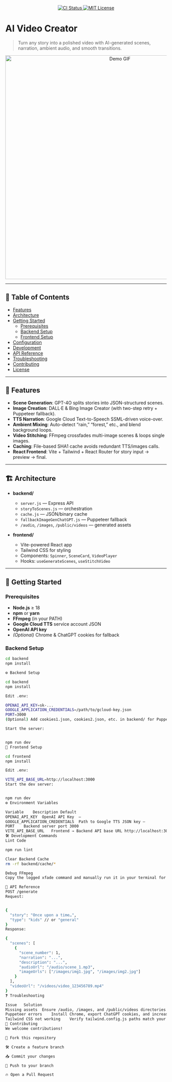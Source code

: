 <!-- Badges -->
<p align="center">
  <a href="https://github.com/DesiHukka/ai-story-video-generator/actions">
    <img src="https://img.shields.io/github/actions/workflow/status/DesiHukka/ai-video-creator/ci.yml" alt="CI Status" />
  </a>
  
  <a href="https://opensource.org/licenses/MIT">
    <img src="https://img.shields.io/badge/license-MIT-blue.svg" alt="MIT License" />
  </a>
</p>

# AI Video Creator

> Turn any story into a polished video with AI-generated scenes, narration, ambient audio, and smooth transitions.

<p align="center">
  <img src="docs/overview.gif" alt="Demo GIF" width="700" />
</p>

---

## 📖 Table of Contents

- [Features](#-features)  
- [Architecture](#-architecture)  
- [Getting Started](#-getting-started)  
  - [Prerequisites](#prerequisites)  
  - [Backend Setup](#backend-setup)  
  - [Frontend Setup](#frontend-setup)  
- [Configuration](#-configuration)  
- [Development](#-development)  
- [API Reference](#-api-reference)  
- [Troubleshooting](#-troubleshooting)  
- [Contributing](#-contributing)  
- [License](#-license)  

---

## 🌟 Features

- **Scene Generation**: GPT-4O splits stories into JSON-structured scenes.  
- **Image Creation**: DALL·E & Bing Image Creator (with two-step retry + Puppeteer fallback).  
- **TTS Narration**: Google Cloud Text-to-Speech SSML-driven voice-over.  
- **Ambient Mixing**: Auto-detect “rain,” “forest,” etc., and blend background loops.  
- **Video Stitching**: FFmpeg crossfades multi-image scenes & loops single images.  
- **Caching**: File-based SHA1 cache avoids redundant TTS/images calls.  
- **React Frontend**: Vite + Tailwind + React Router for story input → preview → final.  

---

## 🏗 Architecture



- **backend/**  
  - `server.js` — Express API  
  - `storyToScenes.js` — orchestration  
  - `cache.js` — JSON/binary cache  
  - `fallbackImageGenChatGPT.js` — Puppeteer fallback  
  - `/audio`, `/images`, `/public/videos` — generated assets  

- **frontend/**  
  - Vite-powered React app  
  - Tailwind CSS for styling  
  - Components: `Spinner`, `SceneCard`, `VideoPlayer`  
  - Hooks: `useGenerateScenes`, `useStitchVideo`  

---

## 🚀 Getting Started

### Prerequisites

- **Node.js** ≥ 18  
- **npm** or **yarn**  
- **FFmpeg** (in your PATH)  
- **Google Cloud TTS** service account JSON  
- **OpenAI API key**  
- *(Optional)* Chrome & ChatGPT cookies for fallback  

### Backend Setup

```bash
cd backend
npm install

⚙️ Backend Setup

cd backend
npm install

Edit .env:

OPENAI_API_KEY=sk-...
GOOGLE_APPLICATION_CREDENTIALS=/path/to/gcloud-key.json
PORT=3000
(Optional) Add cookies1.json, cookies2.json, etc. in backend/ for Puppeteer fallback.

Start the server:


npm run dev
🎨 Frontend Setup

cd frontend
npm install

Edit .env:

VITE_API_BASE_URL=http://localhost:3000
Start the dev server:


npm run dev
⚙️ Environment Variables

Variable	Description	Default
OPENAI_API_KEY	OpenAI API Key	—
GOOGLE_APPLICATION_CREDENTIALS	Path to Google TTS JSON key	—
PORT	Backend server port	3000
VITE_API_BASE_URL	Frontend → Backend API base URL	http://localhost:3000
🛠 Development Commands
Lint Code

npm run lint

Clear Backend Cache
rm -rf backend/cache/*

Debug FFmpeg
Copy the logged xfade command and manually run it in your terminal for debugging.

📡 API Reference
POST /generate
Request:


{
  "story": "Once upon a time…",
  "type": "kids" // or "general"
}
Response:

{
  "scenes": [
    {
      "scene_number": 1,
      "narration": "...",
      "description": "...",
      "audioUrl": "/audio/scene_1.mp3",
      "imageUrls": ["/images/img1.jpg", "/images/img2.jpg"]
    }
  ],
  "videoUrl": "/videos/video_123456789.mp4"
}
❓ Troubleshooting

Issue	Solution
Missing assets	Ensure /audio, /images, and /public/videos directories are writable
Puppeteer errors	Install Chrome, export ChatGPT cookies, and increase timeouts in fallbackImageGenChatGPT.js
Tailwind CSS not working	Verify tailwind.config.js paths match your src/ folder
🤝 Contributing
We welcome contributions!

🍴 Fork this repository

🛠️ Create a feature branch

📥 Commit your changes

🚀 Push to your branch

🔥 Open a Pull Request


